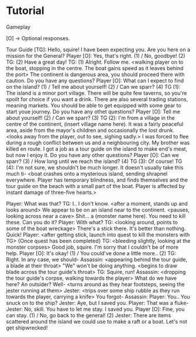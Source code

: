 # Tutorial
Gameplay

[O] -> Optional responses.

Tour Guide [TG]: <after player interacts with them> Hello, squire! I have been expecting you. Are you here on a mission for the General?
Player [O]: Yes, that's right. (1) / No, goodbye! (2)
    TG: (2) Have a great day!
TG: (1) Alright. Follow me. <walking player on to the boat, stopping in the centre. The boat gains speed as it leaves behind the port> The continent is  dangerous area, you should proceed there with caution. Do you have any questions?
Player [O]: What can I expect to find on the island? (1) / Tell me about yourself! (2) / Can we sparr? (4) 
    TG (1): The island is a minor port village.  There will be quite  few taverns, so you're spoilt for choice if you want a drink. There are also several trading stations, meaning markets. You should be able to get equipped with some gear to start youe journey. Do you have any othet questions?
Player [O]: Tell me about yourself! (2) / Can we sparr? (3)
    TG (2): I'm from a village in the centre of the continent, (insert village name here). It was a fairly peaceful area, aside from the mayor's children and occasionally the lost drunk. <looks away from the player, out to see, sighing sadly.> I was forced to flee during a rough conflict between us and a neighbouring city. My brother was killed en route. I got a job as a tour guide on the island to make end's meat, but now I enjoy it. <looks back at the player> Do you have any other questions?
Player [O]: Can we sparr? (3) / How long until we reach the island? (4)
    TG (3): Of course! <launch into a sparring match with the player until the player says to stop>
    TG (4):  <with back turned to the island> I'm not sure, we shouldn't be much longer. It doesn't usually take this much ti- <boat crashes onto a mysterious island, sending shrapnel everywhere. Player has temporary blindness, and finds themselves and the tour guide on the beach with a small part of the boat. Player is affected by instant damage of three-five hearts.>

Player: What was that?
TG: <groans> I.. I don't know. <after a moment, stands up and looks around> We appear to be on an island near to the continent. <pauses, looking across near a cave> Shit... a (monster name here). <turns to player> You need to kill these. Can you do it?
Player: With what?
TG: <looking around, points to some of the boat wreckage> There's a stick there. It's better than nothing. Quick! <desperately>
Player: <after getting stick, launch into quest to kill the monsters with TG> 
{Once quest has been completed}
TG: <bleeding slightly, looking at the monster corpses> Good job, squire. I'm sorry that I couldn't be of more help.
Player [O]: It's okay! (1) / You could've done a little more.. (2)
TG: Right. In any case, we should-
Assassin: <appearing behind the tour guide, a blade at their throat> "We" won't be doing anything. <begins to draw blade across the tour guide's throat>
TG: Squire, run! <dies and is decapitated>
Assassin: <dropping the tour guide's corpse, walking towards the player> What do we have here? <laughs> An outsider? Well- <turns around as they hear footsteps, seeing the jester running at them>
Jester: <trips over some ship rubble as they run towards the player, carrying a knife> You forgot- <stabs the assassin>
Assassin: <hisses and then dies from the stab wound>
Player: <looking at assassin to the jester> You.. You snuck on to the ship?
Jester: Aye, but I saved you.
Player: That was a fluke-
Jester: No, skill. You have to let me stay. I saved you.
Player [O]: Fine, you can stay. (1) / No, go back to the general! (2)
Jester: There are items scattered around the island we could use to make a raft or a boat. Let's not get shipwrecked! <laughs>
<begin quest to find the pieces of the boat>

